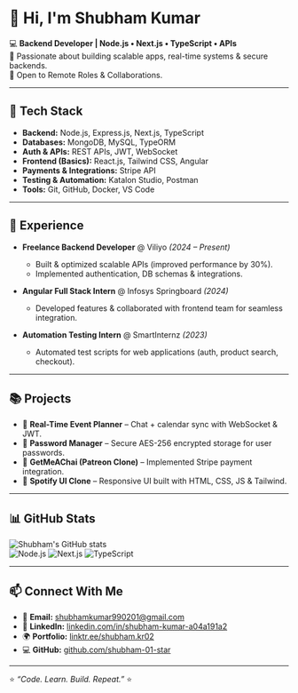 # 👋 Hi, I'm Shubham Kumar  

💻 **Backend Developer | Node.js • Next.js • TypeScript • APIs**  
🚀 Passionate about building scalable apps, real-time systems & secure backends.  
💼 Open to Remote Roles & Collaborations.  

---

## 🔧 Tech Stack  

- **Backend:** Node.js, Express.js, Next.js, TypeScript  
- **Databases:** MongoDB, MySQL, TypeORM  
- **Auth & APIs:** REST APIs, JWT, WebSocket  
- **Frontend (Basics):** React.js, Tailwind CSS, Angular  
- **Payments & Integrations:** Stripe API  
- **Testing & Automation:** Katalon Studio, Postman  
- **Tools:** Git, GitHub, Docker, VS Code  

---

## 💼 Experience  

- **Freelance Backend Developer** @ Viliyo *(2024 – Present)*  
  - Built & optimized scalable APIs (improved performance by 30%).  
  - Implemented authentication, DB schemas & integrations.  

- **Angular Full Stack Intern** @ Infosys Springboard *(2024)*  
  - Developed features & collaborated with frontend team for seamless integration.  

- **Automation Testing Intern** @ SmartInternz *(2023)*  
  - Automated test scripts for web applications (auth, product search, checkout).  

---

## 📚 Projects  

- 🔹 **Real-Time Event Planner** – Chat + calendar sync with WebSocket & JWT.  
- 🔹 **Password Manager** – Secure AES-256 encrypted storage for user passwords.  
- 🔹 **GetMeAChai (Patreon Clone)** – Implemented Stripe payment integration.  
- 🔹 **Spotify UI Clone** – Responsive UI built with HTML, CSS, JS & Tailwind.  

---

## 📊 GitHub Stats  

![Shubham's GitHub stats](https://github-readme-stats.vercel.app/api?username=shubham-01-star&show_icons=true&theme=dark)  
![Node.js](https://img.shields.io/badge/Node.js-339933?style=for-the-badge&logo=node.js&logoColor=white)
![Next.js](https://img.shields.io/badge/Next.js-000000?style=for-the-badge&logo=nextdotjs&logoColor=white)
![TypeScript](https://img.shields.io/badge/TypeScript-007ACC?style=for-the-badge&logo=typescript&logoColor=white)


---

## 📫 Connect With Me  

- 📧 **Email:** shubhamkumar990201@gmail.com  
- 🔗 **LinkedIn:** [linkedin.com/in/shubham-kumar-a04a191a2](https://linkedin.com/in/shubham-kumar-a04a191a2)  
- 🌍 **Portfolio:** [linktr.ee/shubham.kr02](https://linktr.ee/shubham.kr02)  
- 💻 **GitHub:** [github.com/shubham-01-star](https://github.com/shubham-01-star)  

---

⭐ *“Code. Learn. Build. Repeat.”* ⭐
